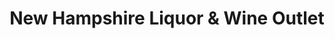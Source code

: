---
title: "New Hampshire Liquor & Wine Outlet"
url: /hinsdale/new-hampshire-liquor-and-wine-outlet/
shop: alcohol
---